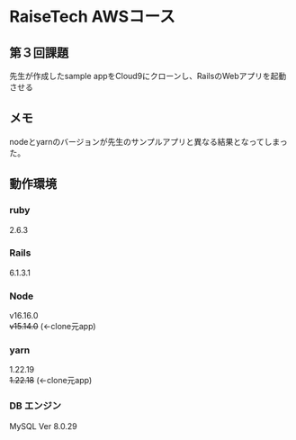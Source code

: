# RaiseTech AWSコース

## 第３回課題
先生が作成したsample appをCloud9にクローンし、RailsのWebアプリを起動させる

## メモ
nodeとyarnのバージョンが先生のサンプルアプリと異なる結果となってしまった。

## 動作環境

### ruby
2.6.3

### Rails
6.1.3.1

### Node
v16.16.0  
~~v15.14.0~~ (←clone元app)

### yarn
1.22.19  
~~1.22.18~~ (←clone元app)

### DB エンジン
MySQL Ver 8.0.29

